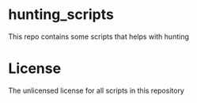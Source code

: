 # hunting_scripts

This repo contains some scripts that helps with hunting

# License
The unlicensed license for all scripts in this repository
